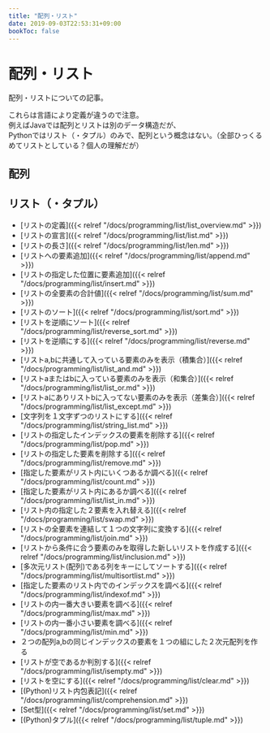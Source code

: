 ```yaml
---
title: "配列・リスト"
date: 2019-09-03T22:53:31+09:00
bookToc: false
---
```


# 配列・リスト

配列・リストについての記事。  
  
これらは言語により定義が違うので注意。  
例えばJavaでは配列とリストは別のデータ構造だが、  
Pythonではリスト（・タプル）のみで、配列という概念はない。（全部ひっくるめてリストとしている？個人の理解だが）


## 配列



## リスト（・タプル）

- [リストの定義]({{< relref "/docs/programming/list/list_overview.md" >}})
- [リストの宣言]({{< relref "/docs/programming/list/list.md" >}})
- [リストの長さ]({{< relref "/docs/programming/list/len.md" >}})
- [リストへの要素追加]({{< relref "/docs/programming/list/append.md" >}})
- [リストの指定した位置に要素追加]({{< relref "/docs/programming/list/insert.md" >}})
- [リストの全要素の合計値]({{< relref "/docs/programming/list/sum.md" >}})
- [リストのソート]({{< relref "/docs/programming/list/sort.md" >}})
- [リストを逆順にソート]({{< relref "/docs/programming/list/reverse_sort.md" >}})
- [リストを逆順にする]({{< relref "/docs/programming/list/reverse.md" >}})
- [リストa,bに共通して入っている要素のみを表示（積集合）]({{< relref "/docs/programming/list/list_and.md" >}})
- [リストaまたはbに入っている要素のみを表示（和集合）]({{< relref "/docs/programming/list/list_or.md" >}})
- [リストaにありリストbに入ってない要素のみを表示（差集合）]({{< relref "/docs/programming/list/list_except.md" >}})
- [文字列を１文字ずつのリストにする]({{< relref "/docs/programming/list/string_list.md" >}})
- [リストの指定したインデックスの要素を削除する]({{< relref "/docs/programming/list/pop.md" >}})
- [リストの指定した要素を削除する]({{< relref "/docs/programming/list/remove.md" >}})
- [指定した要素がリスト内にいくつあるか調べる]({{< relref "/docs/programming/list/count.md" >}})
- [指定した要素がリスト内にあるか調べる]({{< relref "/docs/programming/list/list_in.md" >}})
- [リスト内の指定した２要素を入れ替える]({{< relref "/docs/programming/list/swap.md" >}})
- [リストの全要素を連結して１つの文字列に変換する]({{< relref "/docs/programming/list/join.md" >}})
- [リストから条件に合う要素のみを取得した新しいリストを作成する]({{< relref "/docs/programming/list/inclusion.md" >}})
- [多次元リスト(配列)である列をキーにしてソートする]({{< relref "/docs/programming/list/multisortlist.md" >}})
- [指定した要素のリスト内でのインデックスを調べる]({{< relref "/docs/programming/list/indexof.md" >}})
- [リストの内一番大きい要素を調べる]({{< relref "/docs/programming/list/max.md" >}})
- [リストの内一番小さい要素を調べる]({{< relref "/docs/programming/list/min.md" >}})
- ２つの配列a,bの同じインデックスの要素を１つの組にした２次元配列を作る
- [リストが空であるか判別する]({{< relref "/docs/programming/list/isempty.md" >}})
- [リストを空にする]({{< relref "/docs/programming/list/clear.md" >}})
- [(Python)リスト内包表記]({{< relref "/docs/programming/list/comprehension.md" >}})
- [Set型]({{< relref "/docs/programming/list/set.md" >}})
- [(Python)タプル]({{< relref "/docs/programming/list/tuple.md" >}})


